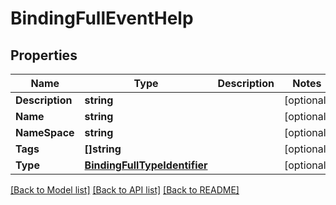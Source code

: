 # BindingFullEventHelp

## Properties

Name | Type | Description | Notes
------------ | ------------- | ------------- | -------------
**Description** | **string** |  | [optional] 
**Name** | **string** |  | [optional] 
**NameSpace** | **string** |  | [optional] 
**Tags** | **[]string** |  | [optional] 
**Type** | [**BindingFullTypeIdentifier**](BindingFullTypeIdentifier.md) |  | [optional] 

[[Back to Model list]](../README.md#documentation-for-models) [[Back to API list]](../README.md#documentation-for-api-endpoints) [[Back to README]](../README.md)


